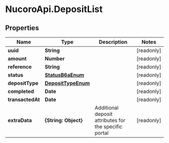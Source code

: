 # NucoroApi.DepositList

## Properties

Name | Type | Description | Notes
------------ | ------------- | ------------- | -------------
**uuid** | **String** |  | [readonly] 
**amount** | **Number** |  | [readonly] 
**reference** | **String** |  | [readonly] 
**status** | [**StatusB6aEnum**](StatusB6aEnum.md) |  | [readonly] 
**depositType** | [**DepositTypeEnum**](DepositTypeEnum.md) |  | [readonly] 
**completed** | **Date** |  | [readonly] 
**transactedAt** | **Date** |  | [readonly] 
**extraData** | **{String: Object}** | Additional deposit attributes for the specific portal | [readonly] 



